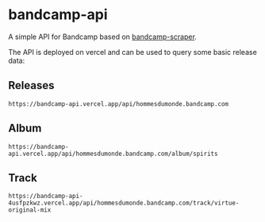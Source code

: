 # bandcamp-api

A simple API for Bandcamp based on [bandcamp-scraper](https://github.com/masterT/bandcamp-scraper).

The API is deployed on vercel and can be used to query some basic release data:

## Releases

```text
https://bandcamp-api.vercel.app/api/hommesdumonde.bandcamp.com
```

## Album

```text
https://bandcamp-api.vercel.app/api/hommesdumonde.bandcamp.com/album/spirits
```

## Track

```text
https://bandcamp-api-4usfpzkwz.vercel.app/api/hommesdumonde.bandcamp.com/track/virtue-original-mix
```
